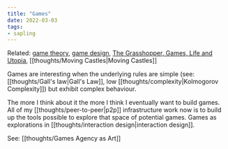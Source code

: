 ```yaml
---
title: "Games"
date: 2022-03-03
tags:
- sapling
---
```


Related: [game theory](thoughts/game%20theory.md), [game design](thoughts/game%20design.md), [The Grasshopper, Games, Life and Utopia](thoughts/The%20Grasshopper,%20Games,%20Life%20and%20Utopia.md), [[thoughts/Moving Castles|Moving Castles]]

Games are interesting when the underlying rules are simple (see: [[thoughts/Gall's law|Gall's Law]], low [[thoughts/complexity|Kolmogorov Complexity]]) but exhibit complex behaviour.

The more I think about it the more I think I eventually want to build games. All of my [[thoughts/peer-to-peer|p2p]] infrastructure work now is to build up the tools possible to explore that space of potential games. Games as explorations in [[thoughts/interaction design|interaction design]].

See: [[thoughts/Games Agency as Art]]